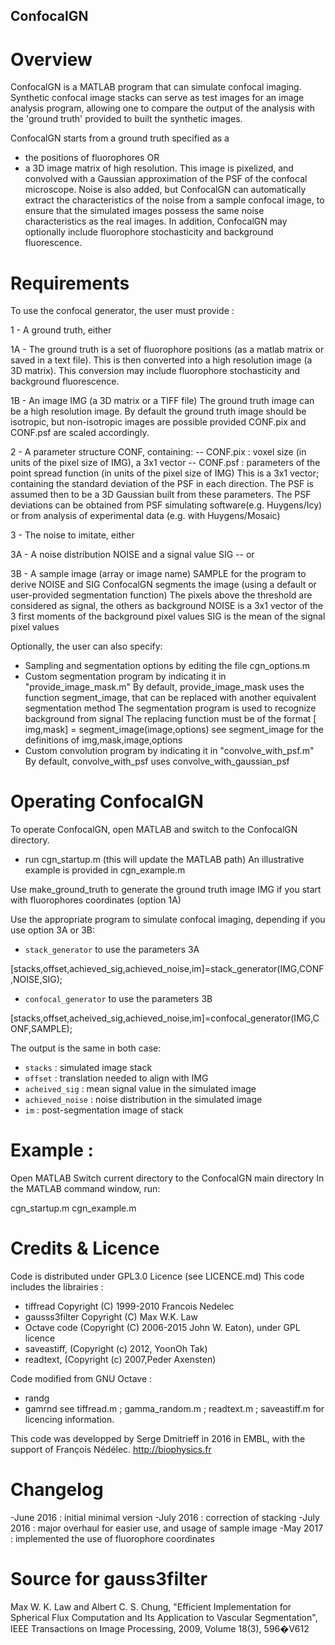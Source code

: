 ## ConfocalGN

# Overview

ConfocalGN is a MATLAB program that can simulate confocal imaging.
Synthetic confocal image stacks can serve as test images for an image analysis
program, allowing one to compare the output of the analysis with the 'ground truth'
provided to built the synthetic images.

ConfocalGN starts from a ground truth specified as a
- the positions of fluorophores
OR
- a 3D image matrix of high resolution. 
This image is pixelized, and convolved with a Gaussian approximation of the PSF 
of the confocal microscope. 
Noise is also added, but ConfocalGN can automatically extract the characteristics
of the noise from a sample confocal image, to ensure that the simulated images
possess the same noise characteristics as the real images. In addition, ConfocalGN may optionally include
fluorophore stochasticity and background fluorescence.

# Requirements

To use the confocal generator, the user must provide :

1 - A ground truth, either

1A - The ground truth is a set of fluorophore positions (as a matlab matrix or saved in a text file). 
This is then converted into a high resolution image (a 3D matrix). 
This conversion may include fluorophore stochasticity and background fluorescence.

1B - An image IMG (a 3D matrix or a TIFF file)
The ground truth image can be a high resolution image. By default the ground truth image
should be isotropic, but non-isotropic images are possible provided CONF.pix and CONF.psf are 
scaled accordingly. 

2 - A parameter structure CONF, containing:
-- CONF.pix : voxel size (in units of the pixel size of IMG), a 3x1 vector
-- CONF.psf : parameters of the point spread function (in units of the pixel size of IMG)
This is a 3x1 vector; containing the standard deviation of the PSF in each direction.
The PSF is assumed then to be a 3D Gaussian built from these parameters.
The PSF deviations can be obtained from PSF simulating software(e.g. Huygens/Icy) 
or from analysis of experimental data (e.g. with Huygens/Mosaic)

3 - The noise to imitate, either

3A - A noise distribution NOISE and a signal value SIG    -- or 

3B - A sample image (array or image name) SAMPLE for the program to derive NOISE and SIG
    ConfocalGN segments the image (using a default or user-provided segmentation function)
    The pixels above the threshold are considered as signal, the others as background
NOISE is a 3x1 vector of the 3 first moments of the background pixel values
SIG is the mean of the signal pixel values


Optionally, the user can also specify:
- Sampling and segmentation options by editing the file cgn_options.m
- Custom segmentation program by indicating it in "provide_image_mask.m"
By default, provide_image_mask uses the function segment_image, 
that can be replaced with another equivalent segmentation method
    The segmentation program is used to recognize background from signal
    The replacing function must be of the format [ img,mask] = segment_image(image,options)
    see segment_image for the definitions of img,mask,image,options
- Custom convolution program by indicating it in "convolve_with_psf.m"
By default, convolve_with_psf uses convolve_with_gaussian_psf

# Operating ConfocalGN

To operate ConfocalGN, open MATLAB and switch to the ConfocalGN directory.
- run cgn_startup.m (this will update the MATLAB path)
An illustrative example is provided in cgn_example.m

Use make_ground_truth to generate the ground truth image IMG if you start with fluorophores coordinates (option 1A)

Use the appropriate program to simulate confocal imaging, depending if you use option 3A or 3B:

- `stack_generator` to use the parameters 3A

[stacks,offset,achieved_sig,achieved_noise,im]=stack_generator(IMG,CONF,NOISE,SIG);

- `confocal_generator` to use the parameters 3B

[stacks,offset,acheived_sig,achieved_noise,im]=confocal_generator(IMG,CONF,SAMPLE);

The output is the same in both case:

- `stacks` : simulated image stack
- `offset` : translation needed to align with IMG
- `acheived_sig` : mean signal value in the simulated image
- `achieved_noise` : noise distribution in the simulated image
- `im` : post-segmentation image of stack


# Example :

Open MATLAB
Switch current directory to the ConfocalGN main directory
In the MATLAB command window, run:

cgn_startup.m 
cgn_example.m


# Credits & Licence

Code is distributed under GPL3.0 Licence (see LICENCE.md)
This code includes the librairies :
- tiffread Copyright (C) 1999-2010 Francois Nedelec
- gausss3filter Copyright (C) Max W.K. Law
- Octave code (Copyright (C) 2006-2015 John W. Eaton), under GPL licence
- saveastiff, (Copyright (c) 2012, YoonOh Tak)
- readtext, (Copyright (c) 2007,Peder Axensten) 

Code modified from GNU Octave : 
- randg
- gamrnd
see tiffread.m ; gamma_random.m ; readtext.m ; saveastiff.m for licencing information.

This code was developped by Serge Dmitrieff in 2016 in EMBL, with the support of François Nédélec.
http://biophysics.fr

# Changelog
-June 2016 : initial minimal version
-July 2016 : correction of stacking
-July 2016 : major overhaul for easier use, and usage of sample image
-May 2017 : implemented the use of fluorophore coordinates

# Source for gauss3filter 
Max W. K. Law and Albert C. S. Chung, "Efficient Implementation for Spherical Flux Computation and Its Application to Vascular Segmentation",
IEEE Transactions on Image Processing, 2009, Volume 18(3), 596�V612
